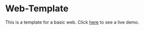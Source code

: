 # Web-Template
This is a template for a basic web. Click [here](https://villagewebcompanycic.github.io/Web-Template/) to see a live demo.
